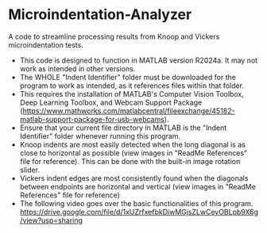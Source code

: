 # Microindentation-Analyzer
A code to streamline processing results from Knoop and Vickers microindentation tests.

 - This code is designed to function in MATLAB version R2024a. It may not work as intended in other versions.
 - The WHOLE "Indent Identifier" folder must be downloaded for the program to work as intended, as it references files within that folder.
 - This requires the installation of MATLAB's Computer Vision Toolbox, Deep Learning Toolbox, and Webcam Support Package
(https://www.mathworks.com/matlabcentral/fileexchange/45182-matlab-support-package-for-usb-webcams).
 - Ensure that your current file directory in MATLAB is the "Indent Identifier" folder whenever running this program.
 - Knoop indents are most easily detected when the long diagonal is as close to horizontal as possible (view images in "ReadMe References" file for reference). This can be done with the built-in image rotation slider.
 - Vickers indent edges are most consistently found when the diagonals between endpoints are horizontal and vertical (view images in "ReadMe References" file for reference)
 - The following video goes over the basic functionalities of this program.
https://drive.google.com/file/d/1xUZrfxefbkDiwMGjsZLwCeyOBLpb9X6g/view?usp=sharing
